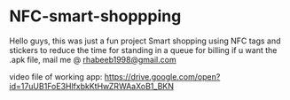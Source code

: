 # NFC-smart-shoppping
Hello guys, this was just a fun project
Smart shopping using NFC tags and stickers to reduce the time for standing in a queue for billing
if u want the .apk file, mail me @ rhabeeb1998@gmail.com

video file of working app: https://drive.google.com/open?id=17uUB1FoE3HlfxbkKtHwZRWAaXoB1_BKN
